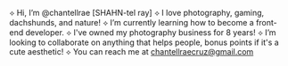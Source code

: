 ⟡ Hi, I’m @chantellrae [SHAHN-tel ray]
⟡ I love photography, gaming, dachshunds, and nature!
⟡ I’m currently learning how to become a front-end developer.
⟡ I've owned my photography business for 8 years!
⟡ I’m looking to collaborate on anything that helps people, bonus points if it's a cute aesthetic!
⟡ You can reach me at chantellraecruz@gmail.com

<!---
chantellrae/chantellrae is a ✨ special ✨ repository because its `README.md` (this file) appears on your GitHub profile.
You can click the Preview link to take a look at your changes.
--->

